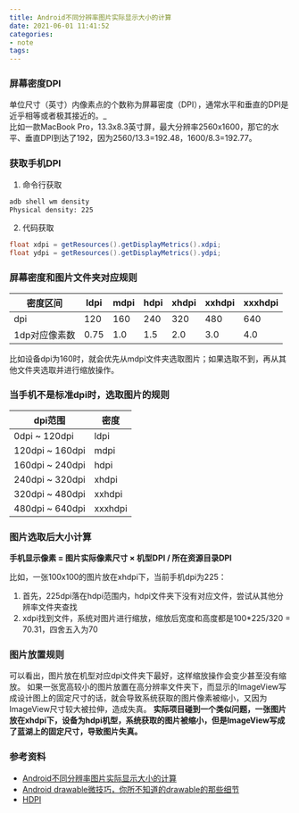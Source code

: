 ```yaml
---
title: Android不同分辨率图片实际显示大小的计算
date: 2021-06-01 11:41:52 
categories: 
- note
tags: 
---
```

### 屏幕密度DPI

单位尺寸（英寸）内像素点的个数称为屏幕密度（DPI），通常水平和垂直的DPI是近乎相等或者极其接近的。_  
比如一款MacBook Pro，13.3x8.3英寸屏，最大分辨率2560x1600，那它的水平、垂直DPI到达了192，因为2560/13.3=192.48，1600/8.3=192.77。

### 获取手机DPI

1. 命令行获取
```cmd
adb shell wm density
Physical density: 225
```
2. 代码获取
```java
float xdpi = getResources().getDisplayMetrics().xdpi;
float ydpi = getResources().getDisplayMetrics().ydpi;
```

### 屏幕密度和图片文件夹对应规则

|	密度区间	|	ldpi	|	mdpi	|	hdpi	|	xhdpi	|	xxhdpi	|	xxxhdpi	|
|	---			|	---		|	---		|	---		|	---		|	---		|	---		|
|	dpi			|	120		|	160		|	240		|	320		|	480		|	640		|
|	1dp对应像素数 |	0.75	|	1.0		|	1.5		|	2.0		|	3.0		|	4.0		|

比如设备dpi为160时，就会优先从mdpi文件夹选取图片；如果选取不到，再从其他文件夹选取并进行缩放操作。

### 当手机不是标准dpi时，选取图片的规则

|	dpi范围	|	密度	|
|	--- 	|	---		|
|	0dpi ~ 120dpi	|	ldpi	|
|	120dpi ~ 160dpi	|	mdpi	|
|	160dpi ~ 240dpi	|	hdpi	|
|	240dpi ~ 320dpi	|	xhdpi	|
|	320dpi ~ 480dpi	|	xxhdpi	|
|	480dpi ~ 640dpi	|	xxxhdpi	|

### 图片选取后大小计算

**手机显示像素 =  图片实际像素尺寸 × 机型DPI / 所在资源目录DPI**

比如，一张100x100的图片放在xhdpi下，当前手机dpi为225：
1. 首先，225dpi落在hdpi范围内，hdpi文件夹下没有对应文件，尝试从其他分辨率文件夹查找
2. xdpi找到文件，系统对图片进行缩放，缩放后宽度和高度都是100*225/320 = 70.31，四舍五入为70

### 图片放置规则

可以看出，图片放在机型对应dpi文件夹下最好，这样缩放操作会变少甚至没有缩放。
如果一张宽高较小的图片放置在高分辨率文件夹下，而显示的ImageView写成设计图上的固定尺寸的话，就会导致系统获取的图片像素被缩小，又因为ImageView尺寸较大被拉伸，造成失真。
**实际项目碰到一个类似问题，一张图片放在xhdpi下，设备为hdpi机型，系统获取的图片被缩小，但是ImageView写成了蓝湖上的固定尺寸，导致图片失真。**

### 参考资料

 - [Android不同分辨率图片实际显示大小的计算](https://blog.csdn.net/b_neck/article/details/52062385)
 - [Android drawable微技巧，你所不知道的drawable的那些细节](https://blog.csdn.net/guolin_blog/article/details/50727753)
 - [HDPI](https://zhuanlan.zhihu.com/p/25087744)

